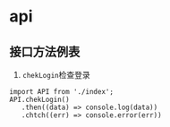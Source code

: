 # api

## 接口方法例表

1. `chekLogin`检查登录
  ```
  import API from './index';
  API.chekLogin()
     .then((data) => console.log(data))
     .chtch((err) => console.error(err))
  ```
